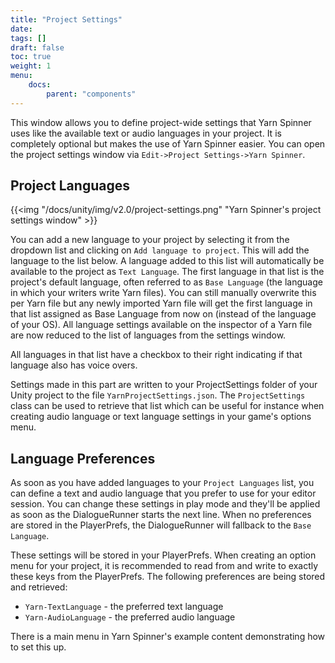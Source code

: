 ```yaml
---
title: "Project Settings"
date: 
tags: []
draft: false
toc: true
weight: 1
menu: 
    docs:
        parent: "components"        
---
```

This window allows you to define project-wide settings that Yarn Spinner uses like the available text or audio languages in your project. It is completely optional but makes the use of Yarn Spinner easier. You can open the project settings window via `Edit->Project Settings->Yarn Spinner`.

## Project Languages

{{<img "/docs/unity/img/v2.0/project-settings.png" "Yarn Spinner's project settings window" >}}

You can add a new language to your project by selecting it from the dropdown list and clicking on `Add language to project`. This will add the language to the list below. A language added to this list will automatically be available to the project as `Text Language`. The first language in that list is the project's default language, often referred to as `Base Language` (the language in which your writers write Yarn files). You can still manually overwrite this per Yarn file but any newly imported Yarn file will get the first language in that list assigned as Base Language from now on (instead of the language of your OS). All language settings available on the inspector of a Yarn file are now reduced to the list of languages from the settings window.

All languages in that list have a checkbox to their right indicating if that language also has voice overs.

Settings made in this part are written to your ProjectSettings folder of your Unity project to the file `YarnProjectSettings.json`. The `ProjectSettings` class can be used to retrieve that list which can be useful for instance when creating audio language or text language settings in your game's options menu.

## Language Preferences

As soon as you have added languages to your `Project Languages` list, you can define a text and audio language that you prefer to use for your editor session. You can change these settings in play mode and they'll be applied as soon as the DialogueRunner starts the next line. When no preferences are stored in the PlayerPrefs, the DialogueRunner will fallback to the `Base Language`.

These settings will be stored in your PlayerPrefs. When creating an option menu for your project, it is recommended to read from and write to exactly these keys from the PlayerPrefs. The following preferences are being stored and retrieved:

* `Yarn-TextLanguage` - the preferred text language
* `Yarn-AudioLanguage` - the preferred audio language

There is a main menu in Yarn Spinner's example content demonstrating how to set this up.
